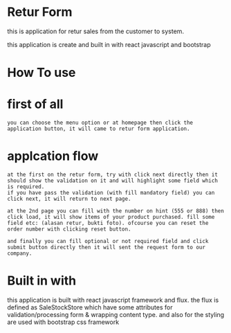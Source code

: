 # Retur Form

this is application for retur sales from the customer to system.

this application is create and built in with react javascript and bootstrap

# How To use
  # first of all
    you can choose the menu option or at homepage then click the application button, it will came to retur form application.

  # applcation flow
    at the first on the retur form, try with click next directly then it should show the validation on it and will highlight some field which is required.
    if you have pass the validation (with fill mandatory field) you can click next, it will return to next page.

    at the 2nd page you can fill with the number on hint (555 or 888) then click load, it will show items of your product purchased. fill some field etc: (alasan retur, bukti foto). ofcourse you can reset the order number with clicking reset button.

    and finally you can fill optional or not required field and click submit button directly then it will sent the request form to our company.

# Built in with
  this application is built with react javascript framework and flux. the flux is defined as SaleStockStore which have some attributes for validation/processing form & wrapping content type.
  and also for the styling are used with bootstrap css framework
